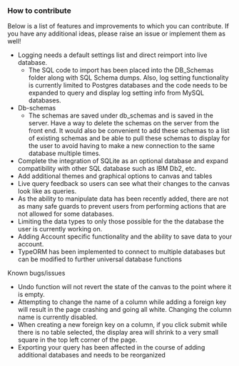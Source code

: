 ### How to contribute

Below is a list of features and improvements to which you can contribute. If you have any additional ideas, please raise an issue or implement them as well!

- Logging needs a default settings list and direct reimport into live database.
  - The SQL code to import has been placed into the DB_Schemas folder along with SQL Schema dumps. Also, log setting functionality is currently limited to    Postgres databases and the code needs to be expanded to query and display log setting info from MySQL databases.
- Db-schemas
  - The schemas are saved under db_schemas and is saved in the server. Have a way to delete the schemas on the server from the front end. It would also be convenient to add these schemas to a list of existing schemas and be able to pull these schemas to display for the user to avoid having to make a new connection to the same database multiple times.
- Complete the integration of SQLite as an optional database and expand compatibility with other SQL database such as IBM Db2, etc.
- Add additional themes and graphical options to canvas and tables
- Live query feedback so users can see what their changes to the canvas look like as queries.
- As the ability to manipulate data has been recently added, there are not as many safe guards to prevent users from performing actions that are not allowed for some databases.
- Limiting the data types to only those possible for the the database the user is currently working on.
- Adding Account specific functionality and the ability to save data to your account.
- TypeORM has been implemented to connect to multiple databases but can be modified to further universal database functions

Known bugs/issues

- Undo function will not revert the state of the canvas to the point where it is empty.
- Attempting to change the name of a column while adding a foreign key will result in the page crashing and going all white. Changing the column name is currently disabled.
- When creating a new foreign key on a column, if you click submit while there is no table selected, the display area will shrink to a very small square in the top left  corner of the page.
- Exporting your query has been affected in the course of adding additional databases and needs to be reorganized
